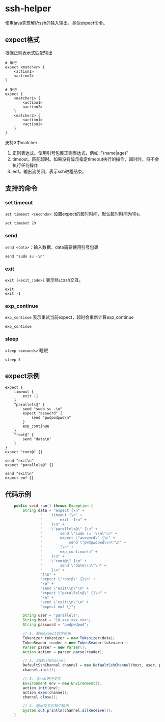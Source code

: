 # ssh-helper
使用java实现解析ssh的输入输出，类似expect命令。

## expect格式
根据正则表示式匹配输出
```text
# 单行
expect <matcher> {
    <action1>
    <action2>
}

# 多行
expect {
    <matcher1> {
        <action1>
        <action2>
    }
    <matcher2> {
        <action1>
        <action2>
    }
}
```
支持3中matcher
1. 正则表达式。使用引号包裹正则表达式，例如: "(name|age)"
2. timeout。匹配超时。如果没有显示指定timeout执行的操作，超时时，将不会执行任何操作
3. eof。输出流关闭，表示ssh进程结束。

## 支持的命令

### set timeout
`set timeout <seconds>`: 设置expect的超时时间，默认超时时间为10s。

```text
set timeout 20
```

### send
`send <data>`：输入数据，data需要使用引号包裹

```text
send "sudo su -\n"
```

### exit
`exit [<exit_code>]` 表示终止ssh交互。

```text
exit
exit -1
```

### exp_continue
`exp_continue` 表示重试当前expect，超时会重新计算exp_continue

```text
exp_continue
```

### sleep
`sleep <seconds>` 睡眠

```text
sleep 5
```


## expect示例
```text
expect {
    timeout {
        exit -1
    }
    "parallels@" {
        send "sudo su -\n"
        expect "assword" {
            send "pwdpwdpwd\n"
        }
        exp_continue
    }
    "root@" {
        send "date\n"
    }
}
expect "root@" {}

send "exit\n"
expect "parallels@" {}

send "exit\n"
expect eof {}
```

## 代码示例

```java
    public void run() throws Exception {
        String data = "expect {\n" +
                "    timeout {\n" +
                "        exit -1\n" +
                "    }\n" +
                "    \"parallels@\" {\n" +
                "        send \"sudo su -\\n\"\n" +
                "        expect \"assword\" {\n" +
                "            send \"pwdpwdpwd\\n\"\n" +
                "        }\n" +
                "        exp_continue\n" +
                "    }\n" +
                "    \"root@\" {\n" +
                "        send \"date\\n\"\n" +
                "    }\n" +
                "}\n" +
                "expect \"root@\" {}\n" +
                "\n" +
                "send \"exit\\n\"\n" +
                "expect \"parallels@\" {}\n" +
                "\n" +
                "send \"exit\\n\"\n" +
                "expect eof {}";

        String user = "parallels";
        String host = "10.xxx.xxx.xxx";
        String password = "pwdpwdpwd";

        // 1. 解析expect的字符串
        Tokenizer tokenizer = new Tokenizer(data);
        TokenReader reader = new TokenReader(tokenizer);
        Parser parser = new Parser();
        Action action = parser.parse(reader);

        // 2. 创建sshChannel
        DefaultSshChannel channel = new DefaultSshChannel(host, user, password);
        channel.init();

        // 3. 与ssh进行交互
        Environment env = new Environment();
        action.init(env);
        action.exec(channel);
        channel.close();

        // 4. 输出交互过程中输出
        System.out.println(channel.allReceive());
    }
```